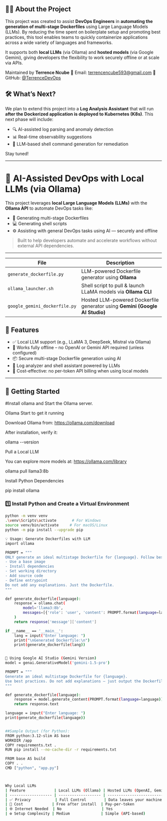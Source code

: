 
## 👨‍💻 About the Project

This project was created to assist **DevOps Engineers** in **automating the generation of multi-stage Dockerfiles** using Large Language Models (LLMs). By reducing the time spent on boilerplate setup and promoting best practices, this tool enables teams to quickly containerize applications across a wide variety of languages and frameworks.

It supports both **local LLMs** (via Ollama) and **hosted models** (via Google Gemini), giving developers the flexibility to work securely offline or at scale via APIs.

Maintained by **Terrence Ncube**
📧 Email: [terrencencube593@gmail.com](mailto:terrencencube593@gmail.com)
🔗 GitHub: [@TerrenceDevOps](https://github.com/TerrenceDevOps)

## 🛠️ What’s Next?

We plan to extend this project into a **Log Analysis Assistant** that will run **after the Dockerized application is deployed to Kubernetes (K8s)**.
This next phase will include:

* 🔍 AI-assisted log parsing and anomaly detection
* 📊 Real-time observability suggestions
* 🤖 LLM-based shell command generation for remediation

Stay tuned!

---

# 🤖 AI-Assisted DevOps with Local LLMs (via Ollama)

This project leverages **local Large Language Models (LLMs)** with the **Ollama API** to automate DevOps tasks like:
- 🐳 Generating multi-stage Dockerfiles
- 💻 Generating shell scripts
- ⚙️ Assisting with general DevOps tasks using AI — securely and offline

> Built to help developers automate and accelerate workflows without external API dependencies.

---
| File                          | Description                                                                 |
| ----------------------------- | --------------------------------------------------------------------------- |
| `generate_dockerfile.py`      | LLM-powered Dockerfile generator using **Ollama**                           |
| `ollama_launcher.sh`          | Shell script to pull & launch LLaMA models via **Ollama CLI**               |
| `google_gemini_dockerfile.py` | Hosted LLM-powered Dockerfile generator using **Gemini (Google AI Studio)** |
## 🔧 Features

- ✅ Local LLM support (e.g., LLaMA 3, DeepSeek, Mistral via Ollama)
- 🔐 Works fully offline – no OpenAI or Gemini API required (unless configured)
- 📦 Secure multi-stage Dockerfile generation using AI
- 📁 Log analyzer and shell assistant powered by LLMs
- 💸 Cost-effective: no per-token API billing when using local models

---

## 🚀 Getting Started
#Install ollama and Start the Ollama server.

Ollama Start to get it running

Download Ollama from: https://ollama.com/download

After installation, verify it:

ollama --version

Pull a Local LLM

You can explore more models at: https://ollama.com/library

ollama pull llama3:8b

Install Python Dependencies

pip install ollama


### 1️⃣ Install Python and Create a Virtual Environment

```bash
python -m venv venv
.\venv\Scripts\activate       # For Windows
source venv/bin/activate     # For macOS/Linux
python -m pip install --upgrade pip

💡 Usage: Generate Dockerfiles with LLM
import ollama

PROMPT = """
ONLY generate an ideal multistage Dockerfile for {language}. Follow best practices:
- Use a base image
- Install dependencies
- Set working directory
- Add source code
- Define entrypoint
Do not add any explanations. Just the Dockerfile.
"""

def generate_dockerfile(language):
    response = ollama.chat(
        model='llama3:8b',
        messages=[{'role': 'user', 'content': PROMPT.format(language=language)}]
    )
    return response['message']['content']

if __name__ == '__main__':
    lang = input("Enter language: ")
    print("\nGenerated Dockerfile:\n")
    print(generate_dockerfile(lang))


🧠 Using Google AI Studio (Gemini Version)
model = genai.GenerativeModel('gemini-1.5-pro')

PROMPT = """
Generate an ideal multistage Dockerfile for {language}. 
Use best practices. Do not add explanations — just output the Dockerfile.
"""

def generate_dockerfile(language):
    response = model.generate_content(PROMPT.format(language=language))
    return response.text

language = input("Enter language: ")
print(generate_dockerfile(language))


##Sample Output (for Python):
FROM python:3.12-slim AS base
WORKDIR /app
COPY requirements.txt .
RUN pip install --no-cache-dir -r requirements.txt

FROM base AS build
COPY . .
CMD ["python", "app.py"]



Why Local LLMs
| Feature             | Local LLMs (Ollama) | Hosted LLMs (OpenAI, Gemini) |
| ------------------- | ------------------- | ---------------------------- |
| ✅ Privacy           | Full Control        | Data leaves your machine     |
| 💸 Cost             | Free after install  | Pay-per-token                |
| 🌐 Internet Needed  | No                  | Yes                          |
| ⚙️ Setup Complexity | Medium              | Simple (API-based)           |







